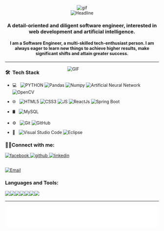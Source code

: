<div align=center>
          <img alt="gif" align="center" src="https://github.com/Majdi-Thabet/Majdi-Thabet/blob/main/git.gif" width=300 height=300/>
</div>

<div align=center>
        <img src="https://readme-typing-svg.herokuapp.com?color=%1e4b99&size=32&center=true&vCenter=true&width=600&height=50&lines=Hi+there+I'm+Majdi+Thabet+%F0%9F%91%8B;Web+developer+and+AI+Learner." alt="Headline" />
</div>


<h3 align="center">A detail-oriented and diligent software engineer, interested in web development and artificial intelligence.</h3>

<h4 align="center">I am a Software Engineer, a multi-skilled tech-enthusiast person.
I am always eager to learn new things to achieve higher results, make significant shifts and attain greater success.</h4>




<hr>

<img align="right" width="300" alt="GIF" src="https://blog.cloudlayer.io/content/images/2020/12/coding-freak.gif"/>

<h3> 🛠 &nbsp;Tech Stack</h3>

- 💻 &nbsp;
  ![PYTHON](https://img.shields.io/badge/-Python-333333?style=flat&logo=python)
  ![Pandas](https://img.shields.io/badge/Pandas-150458?style=flat-square&logo=pandas&logoColor=white")
  ![Numpy](https://img.shields.io/badge/Numpy-013243?style=flat-square&logo=numpy&logoColor=white")
  ![Artificial Neural Network](https://img.shields.io/badge/Artificial%20Neural%20Network-333?style=flat-square&logo=Artificial%20Neural%20Networkt&logoColor=white%22)
  ![OpenCV](https://img.shields.io/badge/-OpenCV-333333?style=flat&logo=OpenCV)

- 🌐 &nbsp;
  ![HTML5](https://img.shields.io/badge/-HTML5-333333?style=flat&logo=HTML5)
  ![CSS3](https://img.shields.io/badge/-CSS-333333?style=flat&logo=CSS3&logoColor=1572B6)
  ![JS](https://img.shields.io/badge/-Javascript-333333?style=flat&logo=javascript&logoColor=1572B6)
  ![ReactJs](https://img.shields.io/badge/reactJs-333?style=flat-square&logo=react&logoColor=white%22)
  ![Spring Boot](https://img.shields.io/badge/Spring%20Boot-333?style=flat-square&logo=Spring&logoColor=white%22)
  
  
- 🛢 &nbsp;
  ![MySQL](https://img.shields.io/badge/-MySQL-333333?style=flat&logo=mysql)
- ⚙️ &nbsp;
  ![Git](https://img.shields.io/badge/-Git-333333?style=flat&logo=git)
  ![GitHub](https://img.shields.io/badge/-GitHub-333333?style=flat&logo=github)
- 🔧 &nbsp;
  ![Visual Studio Code](https://img.shields.io/badge/-Visual%20Studio%20Code-333333?style=flat&logo=visual-studio-code&logoColor=007ACC)
  ![Eclipse](https://img.shields.io/badge/-Eclipse-333333?style=flat&logo=Eclipse-code&logoColor=007ACC)

<h3 align="left">🤝🏻Connect with me: </h3>

<div>
  <a href="https://www.facebook.com/Mäjdi-Thabete">
       <img src='https://cdn.jsdelivr.net/npm/simple-icons@3.0.1/icons/facebook.svg' alt='facebook' height='40'>
  </a>
  <a href="https://github.com/Majdi-Thabet">
      <img src='https://cdn.jsdelivr.net/npm/simple-icons@3.0.1/icons/github.svg' alt='github' height='40'>
  </a>
  <a href="https://www.linkedin.com/in/MejdiThabet/">
    <img src='https://cdn.jsdelivr.net/npm/simple-icons@3.0.1/icons/linkedin.svg' alt='linkedin' height='40'> 
  </a>
</div>

<br>

<a href="mailto:Mejdithabet@gmail.com"><img alt="Email" src="https://img.shields.io/badge/Email-Mejdithabet@gmail.com-blue?style=flat-square&logo=gmail"></a>
</div>


<h3 align="left">Languages and Tools:</h3>

<img height=50 src="https://cdn.jsdelivr.net/gh/devicons/devicon/icons/python/python-original.svg"/><img height=50 src="https://cdn.jsdelivr.net/gh/devicons/devicon/icons/html5/html5-original.svg" /><img height=50 src="https://cdn.jsdelivr.net/gh/devicons/devicon/icons/css3/css3-original.svg" /><img height=50 src="https://cdn.jsdelivr.net/gh/devicons/devicon/icons/git/git-plain.svg"/><img height=50 src="https://cdn.jsdelivr.net/gh/devicons/devicon/icons/github/github-original.svg"/><img height=50 src="https://cdn.jsdelivr.net/gh/devicons/devicon/icons/mysql/mysql-original.svg"/><img height=50 src="https://cdn.jsdelivr.net/gh/devicons/devicon/icons/vscode/vscode-original.svg"/>



<hr>
 
<img align='center'  height="70" alt="Thanks" width="100%" src="https://github.com/Moataz-Elmesmary/Moataz-Elmesmary/blob/main/Moataz.svg">

